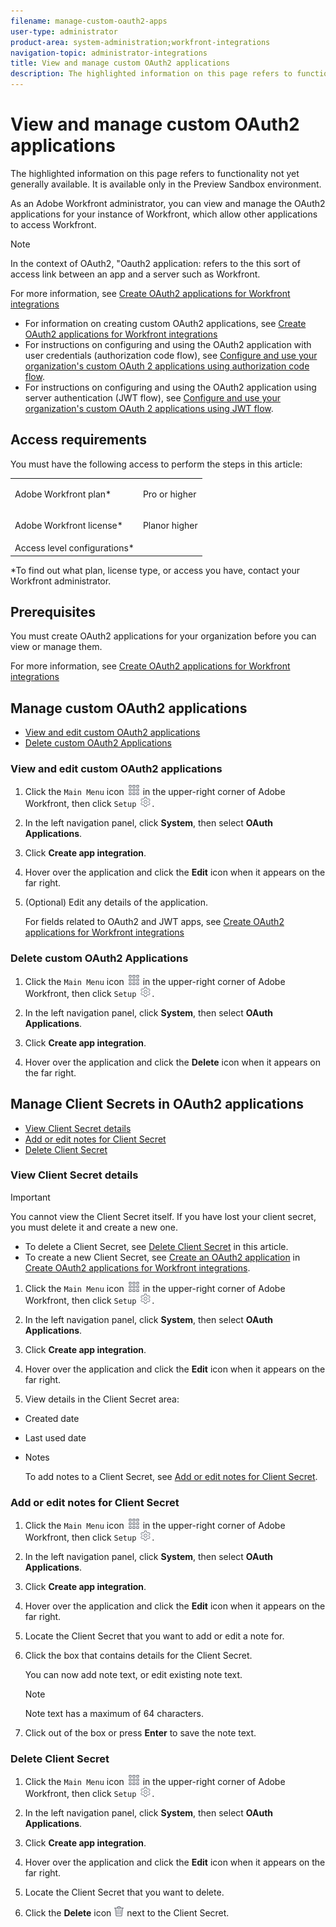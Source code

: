 ```yaml
---
filename: manage-custom-oauth2-apps
user-type: administrator
product-area: system-administration;workfront-integrations
navigation-topic: administrator-integrations
title: View and manage custom OAuth2 applications
description: The highlighted information on this page refers to functionality not yet generally available. It is available only in the Preview Sandbox environment.
---
```


# View and manage custom OAuth2 applications

The highlighted information on this page refers to functionality not yet generally available. It is available only in the Preview Sandbox environment.

As an Adobe Workfront administrator, you can view and manage the OAuth2 applications for your instance of Workfront, which allow other applications to access Workfront.

>[!NOTE]
>
>In the context of OAuth2, "Oauth2 application: refers to the this sort of access link between an app and a server such as Workfront. 
>
>For more information, see [Create OAuth2 applications for Workfront integrations](../../administration-and-setup/configure-integrations/create-oauth-application.md)

* For information on creating custom OAuth2 applications, see [Create OAuth2 applications for Workfront integrations](../../administration-and-setup/configure-integrations/create-oauth-application.md)
* For instructions on configuring and using the OAuth2 application with user credentials (authorization code flow), see [Configure and use your organization's custom OAuth 2 applications using authorization code flow](../../wf-api/api/oauth-app-code-token-flow.md).
* For instructions on configuring and using the OAuth2 application using server authentication (JWT flow), see [Configure and use your organization's custom OAuth 2 applications using JWT flow](../../wf-api/api/oauth-app-jwt-flow.md).

## Access requirements

You must have the following access to perform the steps in this article:

<table cellspacing="0"> 
 <col> 
 <col> 
 <tbody> 
  <tr> 
   <td role="rowheader">Adobe Workfront plan*</td> 
   <td> <p>Pro or higher</p> </td> 
  </tr> 
  <tr> 
   <td role="rowheader">Adobe Workfront license*</td> 
   <td> <p>Planor higher</p> </td> 
  </tr> 
  <tr> 
   <td role="rowheader">Access level configurations*</td> 
   <td> <!--
     You must be a Workfront administrator.
    --> <!--
     For information on Workfront administrators, see Grant a user full administrative access.
    --> </td> 
  </tr> 
 </tbody> 
</table>

&#42;To find out what plan, license type, or access you have, contact your Workfront administrator.

## Prerequisites

You must create OAuth2 applications for your organization before you can view or manage them.

For more information, see [Create OAuth2 applications for Workfront integrations](../../administration-and-setup/configure-integrations/create-oauth-application.md)

## Manage custom OAuth2 applications

* [View and edit custom OAuth2 applications](#view) 
* [Delete custom OAuth2 Applications](#delete)

### View and edit custom OAuth2 applications

1. Click the `Main Menu` icon ![](assets/main-menu-icon.png) in the upper-right corner of Adobe Workfront, then click `Setup` ![](assets/gear-icon-settings.png).

1. In the left navigation panel, click **System**, then select **OAuth Applications**.
1. Click **Create app integration**.
1. Hover over the application and click the **Edit** icon when it appears on the far right.
1. (Optional) Edit any details of the application.

   For fields related to OAuth2 and JWT apps, see [Create OAuth2 applications for Workfront integrations](../../administration-and-setup/configure-integrations/create-oauth-application.md)

### Delete custom OAuth2 Applications

1. Click the `Main Menu` icon ![](assets/main-menu-icon.png) in the upper-right corner of Adobe Workfront, then click `Setup` ![](assets/gear-icon-settings.png).

1. In the left navigation panel, click **System**, then select **OAuth Applications**.
1. Click **Create app integration**.
1. Hover over the application and click the **Delete** icon when it appears on the far right.

## Manage Client Secrets in OAuth2 applications

* [View Client Secret details](#view2) 
* [Add or edit notes for Client Secret](#add) 
* [Delete Client Secret](#delete2)

### View Client Secret details

>[!IMPORTANT]
>
>You cannot view the Client Secret itself. If you have lost your client secret, you must delete it and create a new one.
>
>* To delete a Client Secret, see [Delete Client Secret](#delete2) in this article.
>* To create a new Client Secret, see [Create an OAuth2 application](../../administration-and-setup/configure-integrations/create-oauth-application.md#create) in [Create OAuth2 applications for Workfront integrations](../../administration-and-setup/configure-integrations/create-oauth-application.md).
>

1. Click the `Main Menu` icon ![](assets/main-menu-icon.png) in the upper-right corner of Adobe Workfront, then click `Setup` ![](assets/gear-icon-settings.png).

1. In the left navigation panel, click **System**, then select **OAuth Applications**.
1. Click **Create app integration**.
1. Hover over the application and click the **Edit** icon when it appears on the far right.
1. View details in the Client Secret area:

  * Created date
  * Last used date
  * Notes

    To add notes to a Client Secret, see [Add or edit notes for Client Secret](#add).

### Add or edit notes for Client Secret

1. Click the `Main Menu` icon ![](assets/main-menu-icon.png) in the upper-right corner of Adobe Workfront, then click `Setup` ![](assets/gear-icon-settings.png).

1. In the left navigation panel, click **System**, then select **OAuth Applications**.
1. Click **Create app integration**.
1. Hover over the application and click the **Edit** icon when it appears on the far right.
1. Locate the Client Secret that you want to add or edit a note for.
1. Click the box that contains details for the Client Secret.

   You can now add note text, or edit existing note text.

   >[!NOTE]
   >
   >Note text has a maximum of 64 characters.

1. Click out of the box or press **Enter** to save the note text.

### Delete Client Secret

1. Click the `Main Menu` icon ![](assets/main-menu-icon.png) in the upper-right corner of Adobe Workfront, then click `Setup` ![](assets/gear-icon-settings.png).

1. In the left navigation panel, click **System**, then select **OAuth Applications**.
1. Click **Create app integration**.
1. Hover over the application and click the **Edit** icon when it appears on the far right.
1. Locate the Client Secret that you want to delete.
1. Click the **Delete** icon ![](assets/delete.png) next to the Client Secret.

